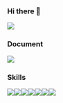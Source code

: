 ### Hi there 👋
<img src="https://capsule-render.vercel.app/api?type=Venom&color=auto&height=300&section=header&text=JiHoon&%20render&fontSize=90" />

### Document
<a href="https://www.notion.so/FrontEnd-Developer-e06ae84f8ae94b83bee9e457dc557466" target="_blank"><img src="https://img.shields.io/badge/Notion-0D1116?style=for-the-badge&logo=Notion&logoColor=ffffff"/></a>

### Skills
<div style="display:flex">
<img src="https://img.shields.io/badge/javascript-0D1116?style=for-the-badge&logo=javascript&logoColor=F7DF1E"/>
<img src="https://img.shields.io/badge/react-0D1116?style=for-the-badge&logo=React&logoColor=61DAFB"/>
<img src="https://img.shields.io/badge/typescript-0D1116?style=for-the-badge&logo=typescript&logoColor=3178C6"/>
<img src="https://img.shields.io/badge/Notion-0D1116?style=for-the-badge&logo=Notion&logoColor=000000"/>
<img src="https://img.shields.io/badge/Notion-0D1116?style=for-the-badge&logo=Notion&logoColor=000000"/>
<img src="https://img.shields.io/badge/Notion-0D1116?style=for-the-badge&logo=Notion&logoColor=000000"/>
<img src="https://img.shields.io/badge/Notion-0D1116?style=for-the-badge&logo=Notion&logoColor=000000"/>
</div>
